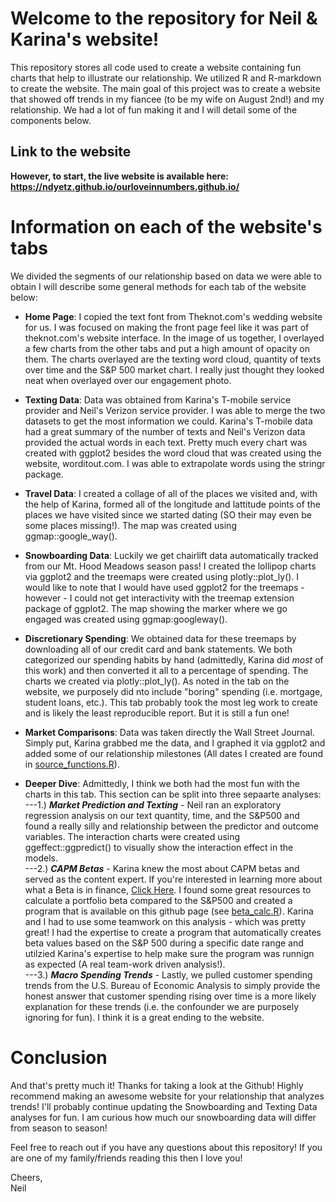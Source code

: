 # Welcome to the repository for Neil & Karina's website!

This repository stores all code used to create a website containing fun charts that help to illustrate our relationship. We utilized R and R-markdown to create the website. The main goal of this project was to create a website that showed off trends in my fiancee (to be my wife on August 2nd!) and my relationship. We had a lot of fun making it and I will detail some of the components below.

## Link to the website
**However, to start, the live website is available here: https://ndyetz.github.io/ourloveinnumbers.github.io/**

# Information on each of the website's tabs

We divided the segments of our relationship based on data we were able to obtain I will describe some general methods for each tab of the website below:

- **Home Page**: I copied the text font from Theknot.com's wedding website for us. I was focused on making the front page feel like it was part of theknot.com's website interface. In the image of us together, I overlayed a few charts from the other tabs and put a high amount of opacity on them. The charts overlayed are the texting word cloud, quantity of texts over time and the S&P 500 market chart. I really just thought they looked neat when overlayed over our engagement photo.
  
- **Texting Data**: Data was obtained from Karina's T-mobile service provider and Neil's Verizon service provider. I was able to merge the two datasets to get the most information we could. Karina's T-mobile data had a great summary of the number of texts and Neil's Verizon data provided the actual words in each text. Pretty much every chart was created with ggplot2 besides the word cloud that was created using the website, worditout.com. I was able to extrapolate words using the stringr package.
  
- **Travel Data**: I created a collage of all of the places we visited and, with the help of Karina, formed all of the longitude and lattitude points of the places we have visited since we started dating (SO their may even be some places missing!). The map was created using ggmap::google_way().
  
- **Snowboarding Data**: Luckily we get chairlift data automatically tracked from our Mt. Hood Meadows season pass! I created the lollipop charts via ggplot2 and the treemaps were created using plotly::plot_ly(). I would like to note that I would have used ggplot2 for the treemaps - however - I could not get interactivity with the treemap extension package of ggplot2. The map showing the marker where we go engaged was created using ggmap:googleway().
  
- **Discretionary Spending**: We obtained data for these treemaps by downloading all of our credit card and bank statements. We both categorized our spending habits by hand (admittedly, Karina did *most* of this work) and then converted it all to a percentage of spending. The charts we created via plotly::plot_ly(). As noted in the tab on the website, we purposely did nto include "boring" spending (i.e. mortgage, student loans, etc.). This tab probably took the most leg work to create and is likely the least reproducible report. But it is still a fun one!
  
- **Market Comparisons**: Data was taken directly the Wall Street Journal. Simply put, Karina grabbed me the data, and I graphed it via ggplot2 and added some of our relationship milestones (All dates I created are found in [source_functions.R](https://github.com/ndyetz/ourloveinnumbers.github.io/blob/main/source_functions.R)).
  
- **Deeper Dive**: Admittedly, I think we both had the most fun with the charts in this tab. This section can be split into three sepaarte analyses:  
  ---1.) ***Market Prediction and Texting*** - Neil ran an exploratory regression analysis on our text quantity, time, and the S&P500 and found a really silly and relationship between the predictor and outcome variables. The interaction charts were created using ggeffect::ggpredict() to visually show the interaction effect in the models.  
  ---2.) ***CAPM Betas*** - Karina knew the most about CAPM betas and served as the content expert. If you're interested in learning more about what a Beta is in finance, [Click Here](https://corporatefinanceinstitute.com/resources/valuation/what-is-beta-guide/#:~:text=The%20beta%20(%CE%B2)%20of%20an,Asset%20Pricing%20Model%20(CAPM).). I found some great resources to calculate a portfolio beta compared to the S&P500 and created a program that is available on this github page (see [beta_calc.R](https://github.com/ndyetz/ourloveinnumbers.github.io/blob/main/beta_calc.R)). Karina and I had to use some teamwork on this analysis - which was pretty great! I had the expertise to create a program that automatically creates beta values based on the S&P 500 during a specific date range and utilzied Karina's expertise to help make sure the program was runnign as expected (A real team-work driven analysis!).  
  ---3.) ***Macro Spending Trends*** - Lastly, we pulled customer spending trends from the  U.S. Bureau of Economic Analysis to simply provide the honest answer that customer spending rising over time is a more likely explanation for these trends (i.e. the confounder we are purposely ignoring for fun). I think it is a great ending to the website.

# Conclusion
And that's pretty much it! Thanks for taking a look at the Github! Highly recommend making an awesome website for your relationship that analyzes trends! I'll probably continue updating the Snowboarding and Texting Data analyses for fun. I am curious how much our snowboarding data will differ from season to season! 

Feel free to reach out if you have any questions about this repository! If you are one of my family/friends reading this then I love you!

Cheers,  
Neil



